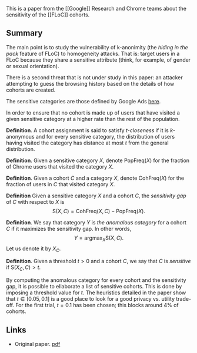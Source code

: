 This is a paper from the [[Google]] Research and Chrome teams about the sensitivity of the [[FLoC]] cohorts.

## Summary

The main point is to study the vulnerability of k-anonimity (the _hiding in the pack_ feature of FLoC) to homogeneity attacks. That is: target users in a FLoC because they share a sensitive attribute (think, for example, of gender or sexual orientation).

There is a second threat that is not under study in this paper: an attacker attempting to guess the browsing history based on the details of how cohorts are created.

The sensitive categories are those defined by Google Ads [here](https://support.google.com/adspolicy/answer/143465?hl=en).

In order to ensure that no cohort is made up of users that have visited a given sensitive category at a higher rate than the rest of the population.

__Definition__. A cohort assignment is said to satisfy _$t$-closeness_ if it is $k$-anonymous and for every sensitive category, the distribution of users having visited the category has distance at most $t$ from the general distribution.

__Definition__. Given a sensitive category $X$, denote $\mathrm{PopFreq}(X)$ for the fraction of Chrome users that visited the category $X$.

__Definition__. Given a cohort $C$ and a category $X$, denote $\mathrm{CohFreq}(X)$ for the fraction of users in $C$ that visited category $X$.

__Definition__ Given a sensitive category $X$ and a cohort $C$, the _sensitivity gap_ of $C$ with respect to $X$ is
$$
\mathrm{S}(X, C) = \mathrm{CohFreq}(X, C) - \mathrm{PopFreq}(X).
$$

__Definition__. We say that category $Y$ is _the anomalous category_ for a cohort $C$ if it maximizes the sensitivity gap. In other words,
$$
Y = \mathrm{argmax}_X \mathrm{S}(X, C).
$$
Let us denote it by $X_C$.

__Definition__. Given a threshold $t > 0$ and a cohort $C$, we say that $C$ is _sensitive_ if $\mathrm{S}(X_C, C) > t$.

By computing the anomalous category for every cohort and the sensitivity gap, it is possible to ellaborate a list of sensitive cohorts. This is done by imposing a threshold value for $t$. The heuristics detailed in the paper show that $t \in [0.05, 0.1]$ is a good place to look for a good privacy vs. utility trade-off. For the first trial, $t = 0.1$ has been chosen; this blocks around 4% of cohorts.

## Links

- Original paper. [pdf](https://docs.google.com/a/google.com/viewer?a=v&pid=sites&srcid=Y2hyb21pdW0ub3JnfGRldnxneDo1Mzg4MjYzOWI2MzU2NDgw)